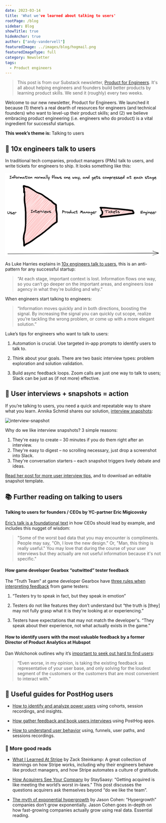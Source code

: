 ```yaml
---
date: 2023-03-14
title: 'What we've learned about talking to users'
rootPage: /blog
sidebar: Blog
showTitle: true
hideAnchor: true
author: ["andy-vandervell"]
featuredImage: ../images/blog/hogmail.png
featuredImageType: full
category: Newsletter
tags:
  - Product engineers
---
```


> This post is from our Substack newsletter, [Product for Engineers](https://newsletter.posthog.com/). It's all about helping engineers and founders build better products by learning product skills. We send it (roughly) every two weeks.

Welcome to our new newsletter, Product for Engineers. We launched it because (1) there’s a real dearth of resources for engineers (and technical founders) who want to level-up their product skills; and (2) we believe embracing product engineering (i.e. engineers who do product) is a vital ingredient for successful startups.

**This week’s theme is:** Talking to users

## 💬 10x engineers talk to users

In traditional tech companies, product managers (PMs) talk to users, and write tickets for engineers to ship. It looks something like this:

![PM to engineer](../images/blog/10x-engineers-do-user-interviews/pm-to-engineer.png)

As Luke Harries explains in [10x engineers talk to users](/blog/10x-engineers-do-user-interviews), this is an anti-pattern for any successful startup:

> “At each stage, important context is lost. Information flows one way, so you can’t go deeper on the important areas, and engineers lose agency in what they're building and why.”

When engineers start talking to engineers:

> “Information moves quickly and in both directions, boosting the signal. By increasing the signal you can quickly cut scope, realize you’re tackling the wrong problem, or come up with a more elegant solution.”

Luke’s tips for engineers who want to talk to users:

1. Automation is crucial. Use targeted in-app prompts to identify users to talk to.

2. Think about your goals. There are two basic interview types: problem exploration and solution validation.

3. Build async feedback loops. Zoom calls are just one way to talk to users; Slack can be just as (if not more) effective.

## 📸 User interviews + snapshots = action

If you’re talking to users, you need a quick and repeatable way to share what you learn. Annika Schmid shares our solution, [interview snapshots](/blog/interview-snapshot-guide):

![interview-snapshot](../images/interview-snapshots/interview-snapshot-filled-out.jpg)

Why do we like interview snapshots? 3 simple reasons:

1. They're easy to create – 30 minutes if you do them right after an interview.
2. They're easy to digest – no scrolling necessary, just drop a screenshot into Slack.
3. They're conversation starters – each snapshot triggers lively debate and ideas.

[Read her post for more user interview tips](/blog/interview-snapshot-guide), and to download an editable snapshot template.

## 📚 Further reading on talking to users

#### Talking to users for founders / CEOs by YC-partner Eric Migicovsky

[Eric’s talk is a foundational text](https://www.ycombinator.com/library/6g-how-to-talk-to-users?utm_source=posthog-newsletter&utm_medium=email) in how CEOs should lead by example, and includes this nugget of wisdom:

> "Some of the worst bad data that you may encounter is compliments. People may say, "Oh, I love the new design." Or, "Man, this thing is really useful." You may love that during the course of your user interviews but they actually are not useful information because it's not specific."

#### How game developer Gearbox “outwitted” tester feedback

The “Truth Team” at game developer Gearbox have [three rules when interpreting feedback](https://www.polygon.com/gaming/2012/3/14/2861998/gearbox-borderlands-testing?utm_source=posthog-newsletter&utm_medium=email) from game testers:

1. “Testers try to speak in fact, but they speak in emotion”

2. Testers do not like features they don’t understand but “the truth is [they] may not fully grasp what it is they're looking at or experiencing.”

3. Testers have expectations that may not match the developer's. “They speak about their experience, not what actually exists in the game.”

#### How to identify users with the most valuable feedback by a former Director of Product Analytics at Hubspot

Dan Wolchonok outlines why it’s [important to seek out hard to find users](https://www.danwolch.com/2016/07/identify-users-with-the-most-valuable-feedback/?utm_source=posthog-newsletter&utm_medium=email):

> “Even worse, in my opinion, is taking the existing feedback as representative of your user base, and only solving for the loudest segment of the customers or the customers that are most convenient to interact with.”

## 🦔 Useful guides for PostHog users

- [How to identify and analyze power users](/tutorials/power-users) using cohorts, session recordings, and insights.

- [How gather feedback and book users interviews](/tutorials/feedback-interviews-site-apps) using PostHog apps.

- [How to understand user behavior](/tutorials/explore-insights-session-recordings) using, funnels, user paths, and sessions recordings.

### 🤔 More good reads

- [What I Learned At Stripe](https://steinkamp.us/post/2022/11/10/what-i-learned-at-stripe.html) by Zack Steinkamp: A great collection of learnings on how Stripe works, including why their engineers behave like product managers, and how Stripe automates a culture of gratitude.

- [How Acquirers See Your Company](https://staysaasy.com/product/2023/02/22/how-acquirers-see-your-company.html) by StaySaasy: “Getting acquired is like meeting the world’s worst in-laws.” This post discusses the questions acquirers ask themselves beyond “do we like the team”. 

- [The myth of exponential hypergrowth](https://longform.asmartbear.com/exponential-growth/index.html) by Jason Cohen: “Hypergrowth” companies don’t grow exponentially. Jason Cohen goes in-depth on how fast-growing companies actually grow using real data. Essential reading.
